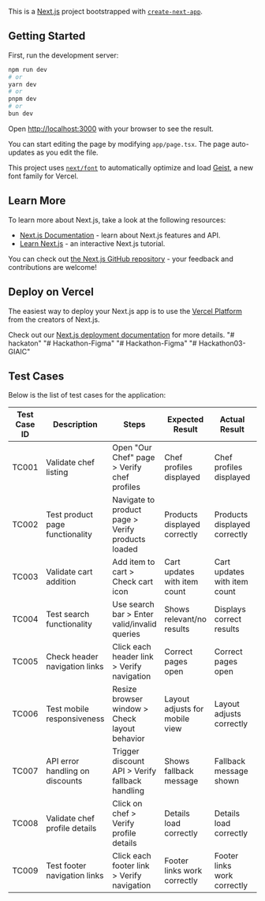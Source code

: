 This is a [Next.js](https://nextjs.org) project bootstrapped with [`create-next-app`](https://nextjs.org/docs/app/api-reference/cli/create-next-app).

## Getting Started

First, run the development server:

```bash
npm run dev
# or
yarn dev
# or
pnpm dev
# or
bun dev
```

Open [http://localhost:3000](http://localhost:3000) with your browser to see the result.

You can start editing the page by modifying `app/page.tsx`. The page auto-updates as you edit the file.

This project uses [`next/font`](https://nextjs.org/docs/app/building-your-application/optimizing/fonts) to automatically optimize and load [Geist](https://vercel.com/font), a new font family for Vercel.

## Learn More

To learn more about Next.js, take a look at the following resources:

- [Next.js Documentation](https://nextjs.org/docs) - learn about Next.js features and API.
- [Learn Next.js](https://nextjs.org/learn) - an interactive Next.js tutorial.

You can check out [the Next.js GitHub repository](https://github.com/vercel/next.js) - your feedback and contributions are welcome!

## Deploy on Vercel

The easiest way to deploy your Next.js app is to use the [Vercel Platform](https://vercel.com/new?utm_medium=default-template&filter=next.js&utm_source=create-next-app&utm_campaign=create-next-app-readme) from the creators of Next.js.

Check out our [Next.js deployment documentation](https://nextjs.org/docs/app/building-your-application/deploying) for more details.
"# hackaton" 
"# Hackathon-Figma" 
"# Hackathon-Figma" 
"# Hackathon03-GIAIC" 
## Test Cases

Below is the list of test cases for the application:

| Test Case ID | Description                     | Steps                                             | Expected Result               | Actual Result               | Status  | Remarks                   |
|--------------|---------------------------------|---------------------------------------------------|-------------------------------|-----------------------------|---------|---------------------------|
| TC001        | Validate chef listing          | Open "Our Chef" page > Verify chef profiles       | Chef profiles displayed       | Chef profiles displayed     | Passed  | No issues found           |
| TC002        | Test product page functionality| Navigate to product page > Verify products loaded| Products displayed correctly  | Products displayed correctly| Passed  | Works as expected         |
| TC003        | Validate cart addition         | Add item to cart > Check cart icon               | Cart updates with item count  | Cart updates with item count| Passed  | Cart functionality verified|
| TC004        | Test search functionality      | Use search bar > Enter valid/invalid queries     | Shows relevant/no results     | Displays correct results    | Passed  | Works as expected         |
| TC005        | Check header navigation links  | Click each header link > Verify navigation       | Correct pages open            | Correct pages open          | Passed  | Navigation functional     |
| TC006        | Test mobile responsiveness     | Resize browser window > Check layout behavior    | Layout adjusts for mobile view| Layout adjusts correctly    | Passed  | Responsive verified       |
| TC007        | API error handling on discounts| Trigger discount API > Verify fallback handling  | Shows fallback message        | Fallback message shown      | Passed  | Error handled gracefully  |
| TC008        | Validate chef profile details  | Click on chef > Verify profile details           | Details load correctly        | Details load correctly      | Passed  | No issues found           |
| TC009        | Test footer navigation links   | Click each footer link > Verify navigation       | Footer links work correctly   | Footer links work correctly | Passed  | Footer functional         |
